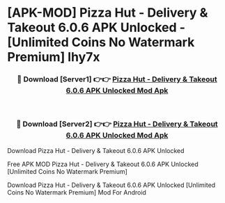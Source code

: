 # [APK-MOD] Pizza Hut - Delivery & Takeout 6.0.6 APK Unlocked - [Unlimited Coins No Watermark Premium] lhy7x



<div align="center">
<h3>🔴 Download [Server1] 👉👉 <a href="https://momento.my/?title=Pizza_Hut_-_Delivery_&_Takeout_6.0.6_APK_Unlocked">Pizza Hut - Delivery & Takeout 6.0.6 APK Unlocked Mod Apk</a></h3><br>

<h3>🔴 Download [Server2] 👉👉 <a href="https://momento.my/?title=Pizza_Hut_-_Delivery_&_Takeout_6.0.6_APK_Unlocked">Pizza Hut - Delivery & Takeout 6.0.6 APK Unlocked Mod Apk</a></h3>
</div>



Download Pizza Hut - Delivery & Takeout 6.0.6 APK Unlocked 

Free APK MOD Pizza Hut - Delivery & Takeout 6.0.6 APK Unlocked [Unlimited Coins No Watermark Premium]

Download Pizza Hut - Delivery & Takeout 6.0.6 APK Unlocked [Unlimited Coins No Watermark Premium] Mod For Android
